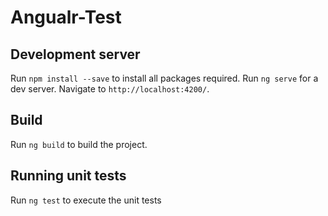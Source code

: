 # Angualr-Test


## Development server

Run `npm install --save` to install all packages required.
Run `ng serve` for a dev server. Navigate to `http://localhost:4200/`. 


## Build

Run `ng build` to build the project.

## Running unit tests

Run `ng test` to execute the unit tests 
